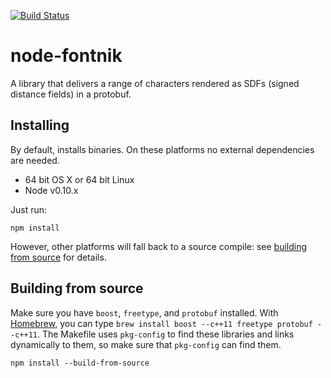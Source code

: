 [![Build Status](https://travis-ci.org/mapbox/node-fontnik.svg?branch=master)](https://travis-ci.org/mapbox/node-fontnik)

# node-fontnik

A library that delivers a range of characters rendered as SDFs (signed distance fields) in a protobuf.

## Installing

By default, installs binaries. On these platforms no external dependencies are needed.

- 64 bit OS X or 64 bit Linux
- Node v0.10.x

Just run:

```
npm install
```

However, other platforms will fall back to a source compile: see [building from source](#building-from-source) for details.

## Building from source

Make sure you have `boost`, `freetype`, and `protobuf` installed. With [Homebrew](http://brew.sh/), you can
type `brew install boost --c++11 freetype protobuf --c++11`. The Makefile uses `pkg-config` to find these
libraries and links dynamically to them, so make sure that `pkg-config` can find
them.

```
npm install --build-from-source
```
